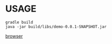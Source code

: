 # USAGE

```
gradle build
java -jar build/libs/demo-0.0.1-SNAPSHOT.jar
```

[browser](http://localhost:8080)
